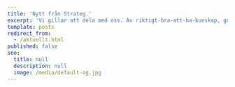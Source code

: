 ```yaml
---
title: 'Nytt från Strateg.'
excerpt: 'Vi gillar att dela med oss. Av riktigt-bra-att-ha-kunskap, guidning i kommunikationsdjungeln och sånt som händer här på Strateg. Stort och smått. Självklart och oväntat. Haka på.'
template: posts
redirect_from:
  - /aktuellt.html
published: false
seo:
  title: null
  description: null
  image: /media/default-og.jpg
---
```

